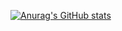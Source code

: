 [![Anurag's GitHub stats](https://github-readme-stats.vercel.app/api?username=KieranBrett)](https://github.com/anuraghazra/github-readme-stats)

